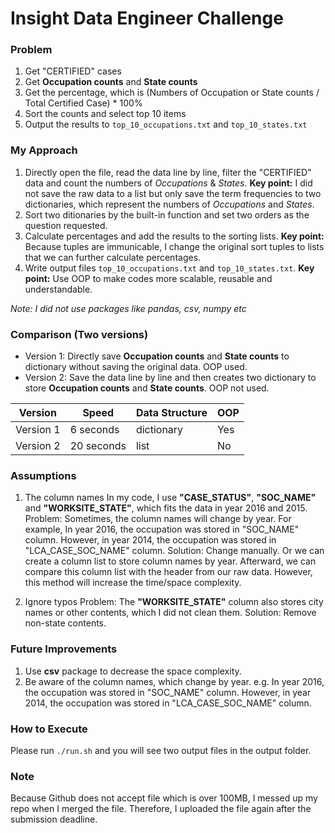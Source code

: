 # Insight Data Engineer Challenge
### Problem
1. Get "CERTIFIED" cases
2. Get **Occupation counts** and **State counts** 
3. Get the percentage, which is (Numbers of Occupation or State counts / Total Certified Case) * 100%
4. Sort the counts and select top 10 items
5. Output the results to ```top_10_occupations.txt``` and ```top_10_states.txt```

### My Approach
1. Directly open the file, read the data line by line, filter the "CERTIFIED" data and count the numbers of *Occupations* & *States*.
**Key point:** I did not save the raw data to a list but only save the term frequencies to two dictionaries, which represent the numbers of *Occupations* and *States*.
2. Sort two ditionaries by the built-in function and set two orders as the question requested.
3. Calculate percentages and add the results to the sorting lists.
**Key point:** Because tuples are immunicable, I change the original sort tuples to lists that we can further calculate percentages.
4. Write output files ```top_10_occupations.txt``` and ```top_10_states.txt```.
**Key point:** Use OOP to make codes more scalable, reusable and understandable.

*Note: I did not use packages like pandas, csv, numpy etc*

### Comparison (Two versions)
* Version 1: Directly save **Occupation counts** and **State counts** to dictionary without saving the original data. OOP used.
* Version 2: Save the data line by line and then creates two dictionary to store **Occupation counts** and **State counts**. OOP not used.

| Version  | Speed | Data Structure | OOP |
| -------- | -------- | --------- | --------- |
| Version 1 | 6 seconds | dictionary | Yes |
| Version 2 | 20 seconds | list | No |



### Assumptions
1. The column names
In my code, I use **"CASE_STATUS"**, **"SOC_NAME"** and **"WORKSITE_STATE"**, which fits the data in year 2016 and 2015.
Problem: Sometimes, the column names will change by year. For example, In year 2016, the occupation was stored in "SOC_NAME" column. However, in year 2014, the occupation was stored in "LCA_CASE_SOC_NAME" column.
Solution: Change manually. Or we can create a column list to store column names by year. Afterward, we can compare this column list with the header from our raw data. However, this method will increase the time/space complexity.

2. Ignore typos
Problem: The **"WORKSITE_STATE"** column also stores city names or other contents, which I did not clean them.
Solution: Remove non-state contents.


### Future Improvements
1. Use **csv** package to decrease the space complexity.
2. Be aware of the column names, which change by year. e.g. In year 2016, the occupation was stored in "SOC_NAME" column. However, in year 2014, the occupation was stored in "LCA_CASE_SOC_NAME" column.



### How to Execute
Please run ```./run.sh``` and you will see two output files in the output folder.


### Note
Because Github does not accept file which is over 100MB, I messed up my repo when I merged the file. Therefore, I uploaded the file again after the submission deadline.
